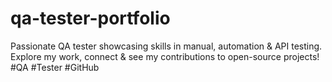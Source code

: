 # qa-tester-portfolio
Passionate QA tester showcasing skills in manual, automation &amp; API testing. Explore my work, connect &amp; see my contributions to open-source projects! #QA #Tester #GitHub
